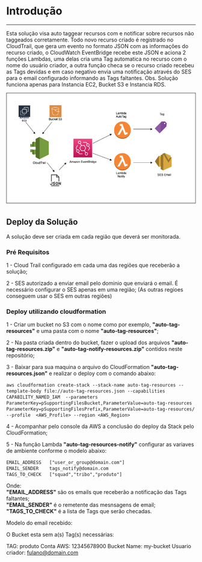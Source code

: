 # Introdução
-----

Esta solução visa auto taggear recursos com e notificar sobre recursos não taggeados corretamente. Todo novo recurso criado é registrado no CloudTrail, que gera um evento no formato JSON com as informações do recurso criado, o CloudWatch EventBridge recebe este JSON e aciona 2 funções Lambdas, uma delas cria uma Tag automatica no recurso com o nome do usuário criador, a outra função checa se o recurso criado recebeu as Tags devidas e em caso negativo envia uma notificação através do SES para o email configurado informando as Tags faltantes.
Obs. Solução funciona apenas para Instancia EC2, Bucket S3 e Instancia RDS.

![Auto TAG Notify](./autotag.png)

## Deploy da Solução

A solução deve ser criada em cada região que deverá ser monitorada.

### Pré Requisitos
1 - Cloud Trail configurado em cada uma das regiões que receberão a solução;

2 - SES autorizado a enviar email pelo dominio que enviará o email.
É necessário configurar o SES apenas em uma região; (As outras regioes conseguem usar o SES em outras regiões)

### Deploy utilizando cloudformation

1 - Criar um bucket no S3 com o nome como por exemplo, **"auto-tag-resources"** e uma pasta com o nome **"auto-tag-resources"**;

2 - Na pasta criada dentro do bucket, fazer o upload dos arquivos **"auto-tag-resources.zip"** e **"auto-tag-notify-resources.zip"** contidos neste repositório;

3 - Baixar para sua maquina o arquivo do CloudFormation **"auto-tag-resources.json"** e realizar o deploy com o comando abaixo:

```
aws cloudformation create-stack --stack-name auto-tag-resources --template-body file://auto-tag-resources.json --capabilities CAPABILITY_NAMED_IAM  --parameters ParameterKey=pSupportingFilesBucket,ParameterValue=auto-tag-resources ParameterKey=pSupportingFilesPrefix,ParameterValue=auto-tag-resources/ --profile  <AWS_Profile> --region <AWS_Region>
```
4 - Acompanhar pelo console da AWS a conclusão do deploy da Stack pelo CloudFormation;

5 - Na função Lambda **"auto-tag-resources-notify"** configurar as variaves de ambiente conforme o modelo abaixo:

```
EMAIL_ADDRESS	["user_or_group@domain.com"]
EMAIL_SENDER	tags_notify@domain.com
TAGS_TO_CHECK	["squad","tribo","produto"]
```

Onde: <br>
    **"EMAIL_ADDRESS"** são os emails que receberão a notificação das Tags faltantes;<br>
    **"EMAIL_SENDER"** é o remetente das mesnsagens de email;<br>
    **"TAGS_TO_CHECK"** é a lista de Tags que serão checadas.<br>

Modelo do email recebido:

 O Bucket esta sem a(s) Tag(s) necessárias:
 
 TAG: produto
 Conta AWS: 12345678900
 Bucket Name: my-bucket
 Usuario criador: fulano@domain.com